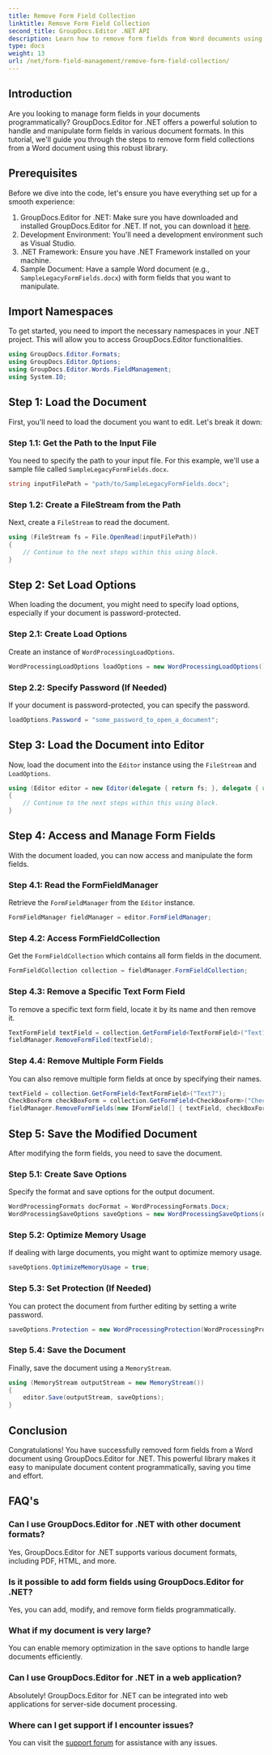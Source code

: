 ```yaml
---
title: Remove Form Field Collection
linktitle: Remove Form Field Collection
second_title: GroupDocs.Editor .NET API
description: Learn how to remove form fields from Word documents using GroupDocs.Editor for .NET with this step-by-step guide. Ideal for developers.
type: docs
weight: 13
url: /net/form-field-management/remove-form-field-collection/
---
```

## Introduction
Are you looking to manage form fields in your documents programmatically? GroupDocs.Editor for .NET offers a powerful solution to handle and manipulate form fields in various document formats. In this tutorial, we'll guide you through the steps to remove form field collections from a Word document using this robust library. 
## Prerequisites
Before we dive into the code, let's ensure you have everything set up for a smooth experience:
1. GroupDocs.Editor for .NET: Make sure you have downloaded and installed GroupDocs.Editor for .NET. If not, you can download it [here](https://releases.groupdocs.com/editor/net/).
2. Development Environment: You'll need a development environment such as Visual Studio.
3. .NET Framework: Ensure you have .NET Framework installed on your machine.
4. Sample Document: Have a sample Word document (e.g., `SampleLegacyFormFields.docx`) with form fields that you want to manipulate.

## Import Namespaces
To get started, you need to import the necessary namespaces in your .NET project. This will allow you to access GroupDocs.Editor functionalities.
```csharp
using GroupDocs.Editor.Formats;
using GroupDocs.Editor.Options;
using GroupDocs.Editor.Words.FieldManagement;
using System.IO;
```
## Step 1: Load the Document
First, you'll need to load the document you want to edit. Let's break it down:
### Step 1.1: Get the Path to the Input File
You need to specify the path to your input file. For this example, we'll use a sample file called `SampleLegacyFormFields.docx`.
```csharp
string inputFilePath = "path/to/SampleLegacyFormFields.docx";
```
### Step 1.2: Create a FileStream from the Path
Next, create a `FileStream` to read the document.
```csharp
using (FileStream fs = File.OpenRead(inputFilePath))
{
    // Continue to the next steps within this using block.
}
```
## Step 2: Set Load Options
When loading the document, you might need to specify load options, especially if your document is password-protected.
### Step 2.1: Create Load Options
Create an instance of `WordProcessingLoadOptions`.
```csharp
WordProcessingLoadOptions loadOptions = new WordProcessingLoadOptions();
```
### Step 2.2: Specify Password (If Needed)
If your document is password-protected, you can specify the password.
```csharp
loadOptions.Password = "some_password_to_open_a_document";
```
## Step 3: Load the Document into Editor
Now, load the document into the `Editor` instance using the `FileStream` and `LoadOptions`.
```csharp
using (Editor editor = new Editor(delegate { return fs; }, delegate { return loadOptions; }))
{
    // Continue to the next steps within this using block.
}
```
## Step 4: Access and Manage Form Fields
With the document loaded, you can now access and manipulate the form fields.
### Step 4.1: Read the FormFieldManager
Retrieve the `FormFieldManager` from the `Editor` instance.
```csharp
FormFieldManager fieldManager = editor.FormFieldManager;
```
### Step 4.2: Access FormFieldCollection
Get the `FormFieldCollection` which contains all form fields in the document.
```csharp
FormFieldCollection collection = fieldManager.FormFieldCollection;
```
### Step 4.3: Remove a Specific Text Form Field
To remove a specific text form field, locate it by its name and then remove it.
```csharp
TextFormField textField = collection.GetFormField<TextFormField>("Text1");
fieldManager.RemoveFormFiled(textField);
```
### Step 4.4: Remove Multiple Form Fields
You can also remove multiple form fields at once by specifying their names.
```csharp
textField = collection.GetFormField<TextFormField>("Text7");
CheckBoxForm checkBoxForm = collection.GetFormField<CheckBoxForm>("Check2");
fieldManager.RemoveFormFields(new IFormField[] { textField, checkBoxForm });
```
## Step 5: Save the Modified Document
After modifying the form fields, you need to save the document.
### Step 5.1: Create Save Options
Specify the format and save options for the output document.
```csharp
WordProcessingFormats docFormat = WordProcessingFormats.Docx;
WordProcessingSaveOptions saveOptions = new WordProcessingSaveOptions(docFormat);
```
### Step 5.2: Optimize Memory Usage
If dealing with large documents, you might want to optimize memory usage.
```csharp
saveOptions.OptimizeMemoryUsage = true;
```
### Step 5.3: Set Protection (If Needed)
You can protect the document from further editing by setting a write password.
```csharp
saveOptions.Protection = new WordProcessingProtection(WordProcessingProtectionType.AllowOnlyFormFields, "write_password");
```
### Step 5.4: Save the Document
Finally, save the document using a `MemoryStream`.
```csharp
using (MemoryStream outputStream = new MemoryStream())
{
    editor.Save(outputStream, saveOptions);
}
```

## Conclusion
Congratulations! You have successfully removed form fields from a Word document using GroupDocs.Editor for .NET. This powerful library makes it easy to manipulate document content programmatically, saving you time and effort.
## FAQ's
### Can I use GroupDocs.Editor for .NET with other document formats?
Yes, GroupDocs.Editor for .NET supports various document formats, including PDF, HTML, and more.
### Is it possible to add form fields using GroupDocs.Editor for .NET?
Yes, you can add, modify, and remove form fields programmatically.
### What if my document is very large?
You can enable memory optimization in the save options to handle large documents efficiently.
### Can I use GroupDocs.Editor for .NET in a web application?
Absolutely! GroupDocs.Editor for .NET can be integrated into web applications for server-side document processing.
### Where can I get support if I encounter issues?
You can visit the [support forum](https://forum.groupdocs.com/c/editor/20) for assistance with any issues.
